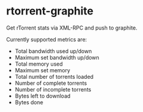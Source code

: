 # rtorrent-graphite
Get rTorrent stats via XML-RPC and push to graphite.

Currently supported metrics are:

* Total bandwidth used up/down
* Maximum set bandwidth up/down
* Total memory used
* Maximum set memory
* Total number of torrents loaded
* Number of complete torrents
* Number of incomplete torrents
* Bytes left to download
* Bytes done
